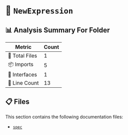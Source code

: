 # 📁 `NewExpression`

## 📊 Analysis Summary For Folder

| Metric | Count |
|--------|-------|
| 📁 Total Files | 1 |
| 📦 Imports | 5 |
| 📐 Interfaces | 1 |
| 🔢 Line Count | 13 |


## 📋 Files

This section contains the following documentation files:

- [`spec`](./spec.md)